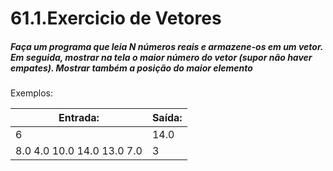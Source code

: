 # 61.1.Exercicio de Vetores
##### Faça um programa que leia N números reais e armazene-os em um vetor. Em seguida, mostrar na tela o maior número do vetor (supor não haver empates). Mostrar também a posição do maior elemento

Exemplos:

| Entrada:                      | Saída:|
|-------------------------------|-------|
| 6                             | 14.0  |
| 8.0 4.0 10.0 14.0 13.0 7.0    | 3     |
